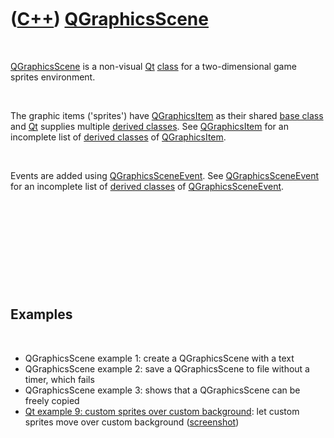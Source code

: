 



 

 

 

 

 

([C++](Cpp.md)) [QGraphicsScene](CppQGraphicsScene.md)
========================================================

 

[QGraphicsScene](CppQGraphicsScene.md) is a non-visual [Qt](CppQt.md)
[class](CppClass.md) for a two-dimensional game sprites environment.

 

The graphic items ('sprites') have [QGraphicsItem](CppQGraphicsItem.md)
as their shared [base class](CppBaseClass.md) and [Qt](CppQt.md)
supplies multiple [derived classes](CppDerivedClass.md). See
[QGraphicsItem](CppQGraphicsItem.md) for an incomplete list of [derived
classes](CppDerivedClass.md) of [QGraphicsItem](CppQGraphicsItem.md).

 

Events are added using
[QGraphicsSceneEvent](CppQGraphicsSceneEvent.md). See
[QGraphicsSceneEvent](CppQGraphicsSceneEvent.md) for an incomplete list
of [derived classes](CppDerivedClass.md) of
[QGraphicsSceneEvent](CppQGraphicsSceneEvent.md).

 

 

 

 

 

Examples
--------

 

-   QGraphicsScene example 1: create a QGraphicsScene with a text
-   QGraphicsScene example 2: save a QGraphicsScene to file without a
    timer, which fails
-   QGraphicsScene example 3: shows that a QGraphicsScene can be freely
    copied
-   [Qt example 9: custom sprites over custom
    background](CppQtExample9.md): let custom sprites move over custom
    background ([screenshot](CppQtExample9.png))

 

 

 

 

 

 





 



